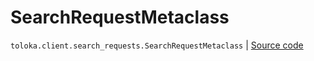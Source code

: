 # SearchRequestMetaclass
`toloka.client.search_requests.SearchRequestMetaclass` | [Source code](https://github.com/Toloka/toloka-kit/blob/v0.1.25/src/client/search_requests.py#L148)

